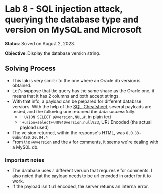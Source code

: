 # Lab 8 - SQL injection attack, querying the database type and version on MySQL and Microsoft

**Status**: Solved on August 2, 2023.

**Objective**: Display the database version string.

## Solving Process

- This lab is very similar to the one where an Oracle db version is obtained.
- Let's suppose that the query has the same shape as the Oracle one, it means that it has 2 columns and both accept strings.
- With that info, a payload can be prepared for different database versions. With the help of the [SQLi Cheatsheet](https://portswigger.net/web-security/sql-injection/cheat-sheet), several payloads are tested, and the following one returned the data successfully:
  - `' UNION SELECT @@version,NULL#`, in plain text
  - `'+union+select+%40%40version,null%23`, URL Encoded (the actual payload used)
- The version returned, within the response's HTML, was `8.0.33-0ubuntu0.20.04.4`
- From the `@@version` and the `#` for comments, it seems we're dealing with a MySQL db.

### Important notes

- The database uses a different version that requires `#` for comments. I also noted that the payload needs to be url encoded in order for it to work.
- If the payload isn't url encoded, the server returns an internal error.
